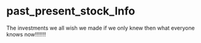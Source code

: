 # past_present_stock_Info
The investments we all wish we made if we only knew then what everyone knows now!!!!!!!
